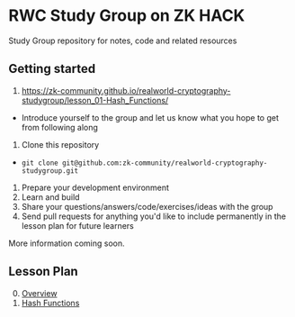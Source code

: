# RWC Study Group on ZK HACK
Study Group repository for notes, code and related resources

## Getting started
1) https://zk-community.github.io/realworld-cryptography-studygroup/lesson_01-Hash_Functions/
 * Introduce yourself to the group and let us know what you hope to get from following along
1) Clone this repository
 * `git clone git@github.com:zk-community/realworld-cryptography-studygroup.git`
1) Prepare your development environment
1) Learn and build
1) Share your questions/answers/code/exercises/ideas with the group
1) Send pull requests for anything you'd like to include permanently in the lesson plan for future learners

More information coming soon.

## Lesson Plan
0. [Overview](lesson_00-Overview/index.md)
1. [Hash Functions](lesson_01-Hash_Functions/index.md)
